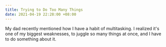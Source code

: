 ```yaml
---
title: Trying to Do Too Many Things
date: 2021-04-19 22:28:00 +08:00
---
```


My dad recently mentioned how I have a habit of multitasking. I realized it's one of my biggest weaknesses, to juggle so many things at once, and I have to do something about it.